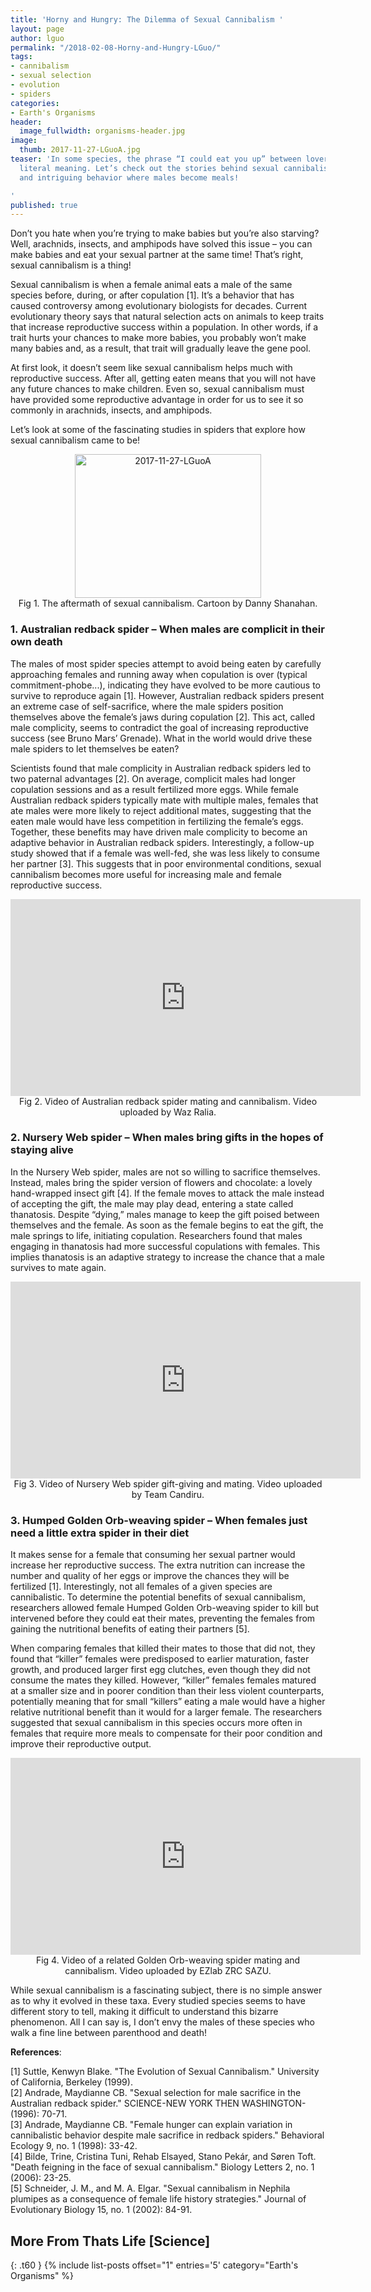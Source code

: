 ```yaml
---
title: 'Horny and Hungry: The Dilemma of Sexual Cannibalism '
layout: page
author: lguo
permalink: "/2018-02-08-Horny-and-Hungry-LGuo/"
tags:
- cannibalism
- sexual selection
- evolution
- spiders
categories:
- Earth's Organisms
header:
  image_fullwidth: organisms-header.jpg
image:
  thumb: 2017-11-27-LGuoA.jpg
teaser: 'In some species, the phrase “I could eat you up” between lovers has a very
  literal meaning. Let’s check out the stories behind sexual cannibalism, the strange
  and intriguing behavior where males become meals!

'
published: true
---
```


Don’t you hate when you’re trying to make babies but you’re also starving? Well, arachnids, insects, and amphipods have solved this issue – you can make babies and eat your sexual partner at the same time! That’s right, sexual cannibalism is a thing! 

Sexual cannibalism is when a female animal eats a male of the same species before, during, or after copulation [1]. It’s a behavior that has caused controversy among evolutionary biologists for decades. Current evolutionary theory says that natural selection acts on animals to keep traits that increase reproductive success within a population. In other words, if a trait hurts your chances to make more babies, you probably won’t make many babies and, as a result,  that trait will gradually leave the gene pool. 

At first look, it doesn’t seem like sexual cannibalism helps much with reproductive success. After all, getting eaten means that you will not have any future chances to make children. Even so, sexual cannibalism must have provided some reproductive advantage in order for us to see it so commonly in arachnids, insects, and amphipods. 

Let’s look at some of the fascinating studies in spiders that explore how sexual cannibalism came to be!

<center><a data-flickr-embed="true"  href="https://www.flickr.com/photos/136882531@N02/37792463235/in/dateposted-public/" title="2017-11-27-LGuoA"><img src="https://farm5.staticflickr.com/4518/37792463235_60ed817d95.jpg" width="298" height="230" alt="2017-11-27-LGuoA"></a><script async src="//embedr.flickr.com/assets/client-code.js" charset="utf-8"></script><br>
Fig 1. The aftermath of sexual cannibalism. Cartoon by Danny Shanahan.</center>

### 1. Australian redback spider – When males are complicit in their own death

The males of most spider species attempt to avoid being eaten by carefully approaching females and running away when copulation is over (typical commitment-phobe...), indicating they have evolved to be more cautious to survive to reproduce again [1]. However, Australian redback spiders present an extreme case of self-sacrifice, where the male spiders position themselves above the female’s jaws during copulation [2]. This act, called male complicity, seems to contradict the goal of increasing reproductive success (see Bruno Mars’ Grenade). What in the world would drive these male spiders to let themselves be eaten?

Scientists found that male complicity in Australian redback spiders led to two paternal advantages [2]. On average, complicit males had longer copulation sessions and as a result fertilized more eggs. While female Australian redback spiders typically mate with multiple males, females that ate males were more likely to reject additional mates, suggesting that the eaten male would have less competition in fertilizing the female’s eggs. Together, these benefits may have driven male complicity to become an adaptive behavior in Australian redback spiders. Interestingly, a follow-up study showed that if a female was well-fed, she was less likely to consume her partner [3]. This suggests that in poor environmental conditions, sexual cannibalism becomes more useful for increasing male and female reproductive success.<br>

<center><iframe width="560" height="315" src="https://www.youtube.com/embed/fgqGAvG-BZ8" frameborder="0" allowfullscreen></iframe>
Fig 2. Video of Australian redback spider mating and cannibalism. Video uploaded by Waz Ralia.</center>

<h3>2. Nursery Web spider – When males bring gifts in the hopes of staying alive</h3>

In the Nursery Web spider, males are not so willing to sacrifice themselves. Instead, males bring the spider version of flowers and chocolate: a lovely hand-wrapped insect gift [4]. If the female moves to attack the male instead of accepting the gift, the male may play dead, entering a state called thanatosis. Despite “dying,” males manage to keep the gift poised between themselves and the female. As soon as the female begins to eat the gift, the male springs to life, initiating copulation. Researchers found that males engaging in thanatosis had more successful copulations with females. This implies thanatosis is an adaptive strategy to increase the chance that a male survives to mate again.<br>

<center><iframe width="560" height="315" src="https://www.youtube.com/embed/Nw1YZkCtLa4" frameborder="0" allowfullscreen></iframe>
Fig 3. Video of Nursery Web spider gift-giving and mating. Video uploaded by Team Candiru.</center>

<h3>3. Humped Golden Orb-weaving spider – When females just need a little extra spider in their diet</h3>

It makes sense for a female that consuming her sexual partner would increase her reproductive success. The extra nutrition can increase the number and quality of her eggs or improve the chances they will be fertilized [1]. Interestingly, not all females of a given species are cannibalistic. To determine the potential benefits of sexual cannibalism, researchers allowed female Humped Golden Orb-weaving spider to kill but intervened before they could eat their mates, preventing the females from gaining the nutritional benefits of eating their partners [5]. 

When comparing females that killed their mates to those that did not, they found that “killer” females were predisposed to earlier maturation, faster growth, and produced larger first egg clutches, even though they did not consume the mates they killed. However, “killer” females  females matured at a smaller size and in poorer condition than their less violent counterparts,  potentially meaning that for small “killers” eating a male would have a higher relative nutritional benefit than it would for a larger female. The researchers suggested that sexual cannibalism in this species occurs more often in females that require more meals to compensate for their poor condition and improve their reproductive output. <br>

<center><iframe width="560" height="315" src="https://www.youtube.com/embed/ok4w4O0XQcU" frameborder="0" allowfullscreen></iframe>
Fig 4. Video of a related Golden Orb-weaving spider mating and cannibalism. Video uploaded by EZlab ZRC SAZU.</center>

While sexual cannibalism is a fascinating subject, there is no simple answer as to why it evolved in these taxa. Every studied species seems to have different story to tell, making it difficult to understand this bizarre phenomenon. All I can say is, I don’t envy the males of these species who walk a fine line between parenthood and death!   

**References**:

[1] Suttle, Kenwyn Blake. "The Evolution of Sexual Cannibalism." University of California, Berkeley (1999).<br>
[2] Andrade, Maydianne CB. "Sexual selection for male sacrifice in the Australian redback spider." SCIENCE-NEW YORK THEN WASHINGTON- (1996): 70-71.<br>
[3] Andrade, Maydianne CB. "Female hunger can explain variation in cannibalistic behavior despite male sacrifice in redback spiders." Behavioral Ecology 9, no. 1 (1998): 33-42.<br>
[4] Bilde, Trine, Cristina Tuni, Rehab Elsayed, Stano Pekár, and Søren Toft. "Death feigning in the face of sexual cannibalism." Biology Letters 2, no. 1 (2006): 23-25.<br>
[5] Schneider, J. M., and M. A. Elgar. "Sexual cannibalism in Nephila plumipes as a consequence of female life history strategies." Journal of Evolutionary Biology 15, no. 1 (2002): 84-91.

## More From Thats Life [Science]
{: .t60 }
{% include list-posts offset="1" entries='5' category="Earth's Organisms" %}

